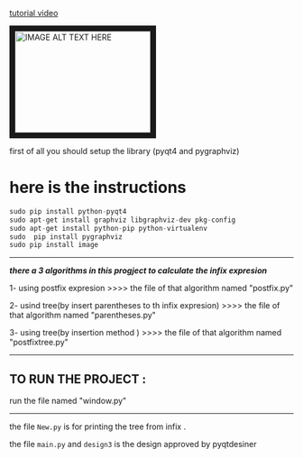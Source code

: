 
[tutorial video ](https://www.youtube.com/watch?v=7fdEjpKfDWc&list=UU5SVtfoUTz9NmT53N_zTAEw&index=11)

<a href="https://www.youtube.com/watch?v=7fdEjpKfDWc&list=UU5SVtfoUTz9NmT53N_zTAEw&index=11" target="_blank"><img src="https://www.youtube.com/watch?v=7fdEjpKfDWc&list=UU5SVtfoUTz9NmT53N_zTAEw&index=11/0.jpg" 
alt="IMAGE ALT TEXT HERE" width="240" height="180" border="10" /></a>


first of all you should setup the library (pyqt4 and pygraphviz)


# here is the instructions 


```python
sudo pip install python-pyqt4
sudo apt-get install graphviz libgraphviz-dev pkg-config
sudo apt-get install python-pip python-virtualenv
sudo  pip install pygraphviz
sudo pip install image
```


-------------

***there a 3 algorithms in this progject to calculate the infix expresion***


1- using postfix expresion >>>> the file of that algorithm named "postfix.py"


2- usind tree(by insert parentheses to th infix expresion)  >>>> the file of that algorithm named "parentheses.py"


3- using tree(by insertion method )   >>>> the file of that algorithm named "postfixtree.py"




-----------
## TO RUN THE PROJECT :


run the file named "window.py"


----------------

the file `New.py` is for printing the tree from infix .


the file `main.py` and `design3` is the design approved by pyqtdesiner 






